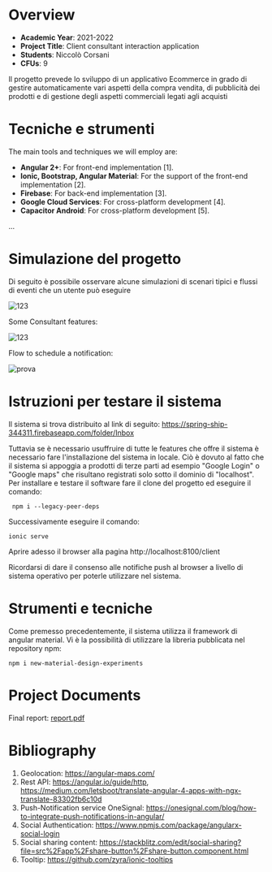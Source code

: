 


# Overview

- **Academic Year**: 2021-2022
- **Project Title**: Client consultant interaction application
- **Students**: Niccolò Corsani
- **CFUs**: 9

Il progetto prevede lo sviluppo di un applicativo Ecommerce in grado di gestire automaticamente vari aspetti della compra vendita, di pubblicità dei prodotti e di gestione degli aspetti commerciali legati agli acquisti

# Tecniche e strumenti

The main tools and techniques we will employ are:

- **Angular 2+**: For front-end implementation \[1\].
- **Ionic, Bootstrap, Angular Material**: For the support of the front-end implementation \[2\].
- **Firebase**: For back-end implementation \[3\].
- **Google Cloud Services**: For cross-platform development \[4\].
- **Capacitor Android**: For cross-platform development \[5\].


...


# Simulazione del progetto

Di seguito è possibile osservare alcune simulazioni di scenari tipici e flussi di eventi che un utente può eseguire



![123](https://user-images.githubusercontent.com/79635059/153195959-f6761ac7-0aa6-4ac5-a26d-159ac1c8c9b7.gif)


Some Consultant features:



![123](https://user-images.githubusercontent.com/79635059/153251350-3c412134-565f-4d8b-8b87-22009bf377f1.gif)


Flow to schedule a notification:



![prova](https://user-images.githubusercontent.com/79635059/153254230-93f51ab0-f132-4d5a-91f5-7b6a259f39e1.gif)




# Istruzioni per testare il sistema

Il sistema si trova distribuito al link di seguito:
https://spring-ship-344311.firebaseapp.com/folder/Inbox

Tuttavia se è necessario usuffruire di tutte le features che offre il sistema è necessario fare l'installazione del sistema in locale. Ciò è dovuto al fatto che il sistema si appoggia a prodotti di terze parti ad esempio "Google Login" o "Google maps" che risultano registrati solo sotto il dominio di "localhost".
Per installare e testare il software fare il clone del progetto ed eseguire il comando:

```
 npm i --legacy-peer-deps
 ```
Successivamente eseguire il comando:
```
ionic serve
```
Aprire adesso il browser alla pagina http://localhost:8100/client

Ricordarsi di dare il consenso alle notifiche push al browser a livello di sistema operativo per poterle utilizzare nel sistema.



# Strumenti e tecniche

Come premesso precedentemente, il sistema utilizza il framework di angular material. Vi è la possibilità di utilizzare la libreria pubblicata nel repository npm:

```
npm i new-material-design-experiments
```


# Project Documents

Final report: [report.pdf](https://github.com/niccolocorsani/front-end-hci/files/8044499/Client-Consultant-App-Bagdanov.pdf)





# Bibliography

1.	Geolocation: https://angular-maps.com/
2.	Rest API: https://angular.io/guide/http,
https://medium.com/letsboot/translate-angular-4-apps-with-ngx-translate-83302fb6c10d
4.	Push-Notification service OneSignal: https://onesignal.com/blog/how-to-integrate-push-notifications-in-angular/
5.	Social Authentication:  https://www.npmjs.com/package/angularx-social-login
6.	Social sharing content: https://stackblitz.com/edit/social-sharing?file=src%2Fapp%2Fshare-button%2Fshare-button.component.html
7.	Tooltip: https://github.com/zyra/ionic-tooltips






